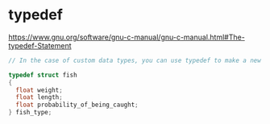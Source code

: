 # typedef

https://www.gnu.org/software/gnu-c-manual/gnu-c-manual.html#The-typedef-Statement
```c
// In the case of custom data types, you can use typedef to make a new name for the type while defining the type:

typedef struct fish
{
  float weight;
  float length;
  float probability_of_being_caught;
} fish_type;
```


# 
